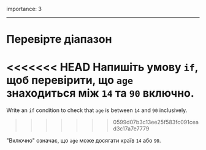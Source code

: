 importance: 3

---

# Перевірте діапазон

<<<<<<< HEAD
Напишіть умову `if`, щоб перевірити, що `age` знаходиться між `14` та `90` включно.
=======
Write an `if` condition to check that `age` is between `14` and `90` inclusively.
>>>>>>> 0599d07b3c13ee25f583fc091cead3c17a7e7779

"Включно" означає, що `age` може досягати країв `14` або `90`.
